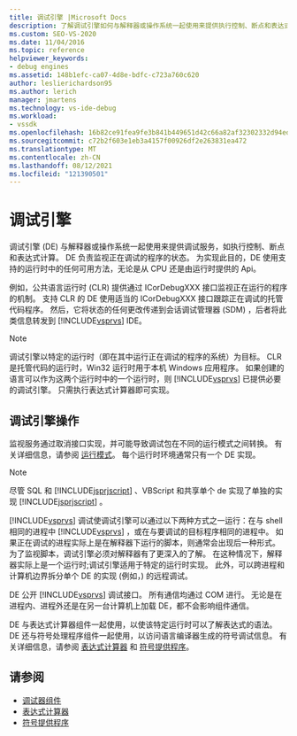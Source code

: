 ```yaml
---
title: 调试引擎 |Microsoft Docs
description: 了解调试引擎如何与解释器或操作系统一起使用来提供执行控制、断点和表达式计算等服务。
ms.custom: SEO-VS-2020
ms.date: 11/04/2016
ms.topic: reference
helpviewer_keywords:
- debug engines
ms.assetid: 148b1efc-ca07-4d8e-bdfc-c723a760c620
author: leslierichardson95
ms.author: lerich
manager: jmartens
ms.technology: vs-ide-debug
ms.workload:
- vssdk
ms.openlocfilehash: 16b82ce91fea9fe3b841b449651d42c66a82af32302332d94eded8bb6f6076bc
ms.sourcegitcommit: c72b2f603e1eb3a4157f00926df2e263831ea472
ms.translationtype: MT
ms.contentlocale: zh-CN
ms.lasthandoff: 08/12/2021
ms.locfileid: "121390501"
---
```

# <a name="debug-engine"></a>调试引擎
调试引擎 (DE) 与解释器或操作系统一起使用来提供调试服务，如执行控制、断点和表达式计算。 DE 负责监视正在调试的程序的状态。 为实现此目的，DE 使用支持的运行时中的任何可用方法，无论是从 CPU 还是由运行时提供的 Api。

 例如，公共语言运行时 (CLR) 提供通过 ICorDebugXXX 接口监视正在运行的程序的机制。 支持 CLR 的 DE 使用适当的 ICorDebugXXX 接口跟踪正在调试的托管代码程序。 然后，它将状态的任何更改传递到会话调试管理器 (SDM) ，后者将此类信息转发到 [!INCLUDE[vsprvs](../../code-quality/includes/vsprvs_md.md)] IDE。

> [!NOTE]
> 调试引擎以特定的运行时（即在其中运行正在调试的程序的系统）为目标。 CLR 是托管代码的运行时，Win32 运行时用于本机 Windows 应用程序。 如果创建的语言可以作为这两个运行时中的一个运行时，则 [!INCLUDE[vsprvs](../../code-quality/includes/vsprvs_md.md)] 已提供必要的调试引擎。 只需执行表达式计算器即可实现。

## <a name="debug-engine-operation"></a>调试引擎操作
 监视服务通过取消接口实现，并可能导致调试包在不同的运行模式之间转换。 有关详细信息，请参阅 [运行模式](../../extensibility/debugger/operational-modes.md)。 每个运行时环境通常只有一个 DE 实现。

> [!NOTE]
> 尽管 SQL 和 [!INCLUDE[jsprjscript](../../debugger/debug-interface-access/includes/jsprjscript_md.md)] 、VBScript 和共享单个 de 实现了单独的实现 [!INCLUDE[jsprjscript](../../debugger/debug-interface-access/includes/jsprjscript_md.md)] 。

 [!INCLUDE[vsprvs](../../code-quality/includes/vsprvs_md.md)] 调试使调试引擎可以通过以下两种方式之一运行：在与 shell 相同的进程中 [!INCLUDE[vsprvs](../../code-quality/includes/vsprvs_md.md)] ，或在与要调试的目标程序相同的进程中。 如果正在调试的进程实际上是在解释器下运行的脚本，则通常会出现后一种形式。 为了监视脚本，调试引擎必须对解释器有了更深入的了解。 在这种情况下，解释器实际上是一个运行时;调试引擎适用于特定的运行时实现。 此外，可以跨进程和计算机边界拆分单个 DE 的实现 (例如，) 的远程调试。

 DE 公开 [!INCLUDE[vsprvs](../../code-quality/includes/vsprvs_md.md)] 调试接口。 所有通信均通过 COM 进行。 无论是在进程内、进程外还是在另一台计算机上加载 DE，都不会影响组件通信。

 DE 与表达式计算器组件一起使用，以使该特定运行时可以了解表达式的语法。 DE 还与符号处理程序组件一起使用，以访问语言编译器生成的符号调试信息。 有关详细信息，请参阅 [表达式计算器](../../extensibility/debugger/expression-evaluator.md) 和 [符号提供程序](../../extensibility/debugger/symbol-provider.md)。

## <a name="see-also"></a>请参阅
- [调试器组件](../../extensibility/debugger/debugger-components.md)
- [表达式计算器](../../extensibility/debugger/expression-evaluator.md)
- [符号提供程序](../../extensibility/debugger/symbol-provider.md)
